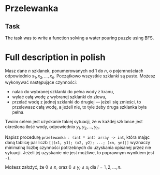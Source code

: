 # Przelewanka

## Task

The task was to write a function solving a water pouring puzzle using BFS.

# Full description in polish

Masz dane $n$ szklanek, ponumerowanych od $1$ do $n$, o pojemnościach odpowiednio $x_1, x_2, \ldots, x_n$.  Początkowo wszystkie szklanki są puste. Możesz wykonywać następujące czynności:

- nalać do wybranej szklanki do pełna wody z kranu, 
- wylać całą wodę z wybranej szklanki do zlewu, 
- przelać wodę z jednej szklanki do drugiej — jeżeli się zmieści, to przelewasz całą wodę, a jeżeli nie, to tyle żeby druga szklanka była pełna.

Twoim celem jest uzyskanie takiej sytuacji, że w każdej szklance jest określona ilość wody, odpowiednio $y_1, y_2, \ldots, y_n$. 

Napisz procedurę `przelewanka : (int * int) array -> int`, która mając daną tablicę par liczb `[|(x1, y1); (x2, y2); ...; (xn, yn)|]` wyznaczy minimalną liczbę czynności potrzebnych do uzyskania opisanej przez nie sytuacji. Jeżeli jej uzyskanie nie jest możliwe, to poprawnym wynikiem jest `-1`. 

Możesz założyć, że $0 \leq n$, oraz $0 \leq y_i \leq x_i$ dla $i = 1, 2, \ldots, n$.

